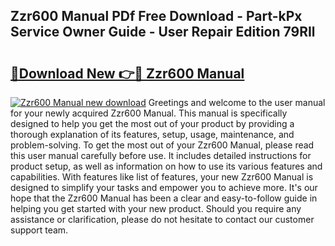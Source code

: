 ## Zzr600 Manual PDf Free Download - Part-kPx Service Owner Guide - User Repair Edition 79RIl

# <h2><a href="http://cf22758.oget.top/?id=Zzr600+Manual">🔗Download New 👉🔴 Zzr600 Manual</a></h2>

[![Zzr600 Manual new download](https://i.imgur.com/5g1atiW.png)](http://cf22758.oget.top/?id=Zzr600+Manual)
Greetings and welcome to the user manual for your newly acquired Zzr600 Manual. This manual is specifically designed to help you get the most out of your product by providing a thorough explanation of its features, setup, usage, maintenance, and problem-solving. To get the most out of your Zzr600 Manual, please read this user manual carefully before use. It includes detailed instructions for product setup, as well as information on how to use its various features and capabilities. With features like list of features, your new Zzr600 Manual is designed to simplify your tasks and empower you to achieve more. It's our hope that the Zzr600 Manual has been a clear and easy-to-follow guide in helping you get started with your new product. Should you require any assistance or clarification, please do not hesitate to contact our customer support team.
